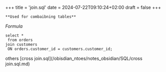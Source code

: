 +++
title = 'join.sql'
date = 2024-07-22T09:10:24+02:00
draft = false
+++

    **Used for combaibning tables**
*Formula*

	select *
	 from orders 
	join customers
	 ON orders.customer_id = customers.customer_id;


others [cross join.sql](/obisdian_ntoes/notes_obsidian/SQL/cross join.sql.md) 